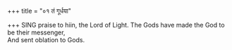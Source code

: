 +++
title = "०१ तं गूर्धया"

+++
SING praise to hiin, the Lord of Light. The Gods have made the God to be their messenger,  
     And sent oblation to Gods.